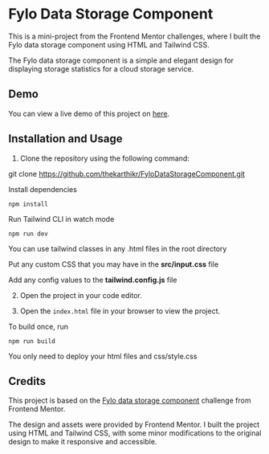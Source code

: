 # Fylo Data Storage Component

This is a mini-project from the Frontend Mentor challenges, where I built the Fylo data storage component using HTML and Tailwind CSS.

The Fylo data storage component is a simple and elegant design for displaying storage statistics for a cloud storage service. 

## Demo

You can view a live demo of this project on [here](https://fylodatastoragecomponent.pages.dev/).

## Installation and Usage

1. Clone the repository using the following command:

git clone https://github.com/thekarthikr/FyloDataStorageComponent.git


Install dependencies

```
npm install
```

Run Tailwind CLI in watch mode

```
npm run dev
```

You can use tailwind classes in any .html files in the root directory

Put any custom CSS that you may have in the **src/input.css** file

Add any config values to the **tailwind.config.js** file

2. Open the project in your code editor.

3. Open the `index.html` file in your browser to view the project.

To build once, run

```
npm run build
```
You only need to deploy your html files and css/style.css


## Credits

This project is based on the [Fylo data storage component](https://www.frontendmentor.io/challenges/fylo-data-storage-component-1dZPRbV5n) challenge from Frontend Mentor.

The design and assets were provided by Frontend Mentor. I built the project using HTML and Tailwind CSS, with some minor modifications to the original design to make it responsive and accessible.

